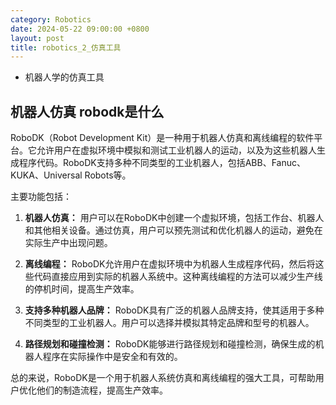 ```yaml
---
category: Robotics
date: 2024-05-22 09:00:00 +0800
layout: post
title: robotics_2_仿真工具
---
```


+ 机器人学的仿真工具

## 机器人仿真 robodk是什么

RoboDK（Robot Development Kit）是一种用于机器人仿真和离线编程的软件平台。它允许用户在虚拟环境中模拟和测试工业机器人的运动，以及为这些机器人生成程序代码。RoboDK支持多种不同类型的工业机器人，包括ABB、Fanuc、KUKA、Universal Robots等。

主要功能包括：
1. **机器人仿真：** 用户可以在RoboDK中创建一个虚拟环境，包括工作台、机器人和其他相关设备。通过仿真，用户可以预先测试和优化机器人的运动，避免在实际生产中出现问题。

2. **离线编程：** RoboDK允许用户在虚拟环境中为机器人生成程序代码，然后将这些代码直接应用到实际的机器人系统中。这种离线编程的方法可以减少生产线的停机时间，提高生产效率。

3. **支持多种机器人品牌：** RoboDK具有广泛的机器人品牌支持，使其适用于多种不同类型的工业机器人。用户可以选择并模拟其特定品牌和型号的机器人。

4. **路径规划和碰撞检测：** RoboDK能够进行路径规划和碰撞检测，确保生成的机器人程序在实际操作中是安全和有效的。

总的来说，RoboDK是一个用于机器人系统仿真和离线编程的强大工具，可帮助用户优化他们的制造流程，提高生产效率。